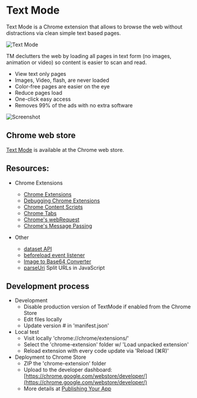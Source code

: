 Text Mode
==========

Text Mode is a Chrome extension that allows to browse the web without distractions via clean simple text based pages.

![Text Mode](https://raw.github.com/omarrr/text-mode/master/assets/icons/icon_128x128.png)

TM declutters the web by loading all pages in text form (no images, animation or video) so content is easier to scan and read. 

* View text only pages
* Images, Video, flash, are never loaded
* Color-free pages are easier on the eye
* Reduce pages load
* One-click easy access
* Removes 99% of the ads with no extra software

![Screenshot](https://raw.github.com/omarrr/text-mode/master/assets/screenshots/screenshot_04.jpg)

## Chrome web store

[Text Mode](https://chrome.google.com/webstore/detail/adelhekhakakocomdfejiipdnaadiiib/) is available at the Chrome web store.

## Resources:

* Chrome Extensions
	* [Chrome Extensions](http://developer.chrome.com/extensions/getstarted.html)
	* [Debugging Chrome Extensions](http://developer.chrome.com/extensions/tut_debugging.html)
	* [Chrome Content Scripts](http://developer.chrome.com/extensions/content_scripts.html)
	* [Chrome Tabs](http://developer.chrome.com/extensions/tabs.html)
	* [Chrome's webRequest](http://developer.chrome.com/extensions/webRequest.html)
	* [Chrome's Message Passing](http://developer.chrome.com/extensions/messaging.html)


* Other
	* [dataset API](http://davidwalsh.name/element-dataset)
	* [beforeload event listener](http://stackoverflow.com/questions/11837944/change-a-img-src-in-chrome-extension-before-the-image-has-loaded)
	* [Image to Base64 Converter](http://webcodertools.com/imagetobase64converter/Create)
	* [parseUri](http://stevenlevithan.com/demo/parseuri/js/) Split URLs in JavaScript

## Development process

* Development
	* Disable production version of TextMode if enabled from the Chrome Store
	* Edit files locally
	* Update version # in 'manifest.json' 
* Local test
	* Visit locally 'chrome://chrome/extensions/'
	* Select the 'chrome-extension' folder w/ 'Load unpacked extension'
	* Reload extension with every code update via 'Reload (⌘R)'
* Deployment to Chrome Store
	* ZIP the 'chrome-extension' folder
	* Upload to the developer dashboard: [https://chrome.google.com/webstore/developer/](https://chrome.google.com/webstore/developer/)
	* More details at [Publishing Your App](https://developers.google.com/chrome/web-store/docs/publish)
